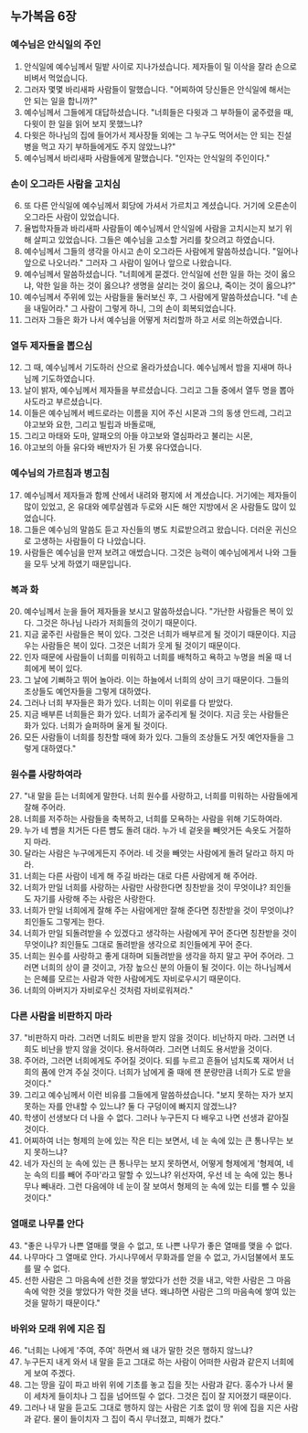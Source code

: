## 누가복음 6장

### 예수님은 안식일의 주인
1. 안식일에 예수님께서 밀밭 사이로 지나가셨습니다. 제자들이 밀 이삭을 잘라 손으로 비벼서 먹었습니다.
2. 그러자 몇몇 바리새파 사람들이 말했습니다. "어찌하여 당신들은 안식일에 해서는 안 되는 일을 합니까?"
3. 예수님께서 그들에게 대답하셨습니다. "너희들은 다윗과 그 부하들이 굶주렸을 때, 다윗이 한 일을 읽어 보지 못했느냐?
4. 다윗은 하나님의 집에 들어가서 제사장들 외에는 그 누구도 먹어서는 안 되는 진설병을 먹고 자기 부하들에게도 주지 않았느냐?"
5. 예수님께서 바리새파 사람들에게 말했습니다. "인자는 안식일의 주인이다."
### 손이 오그라든 사람을 고치심
6. 또 다른 안식일에 예수님께서 회당에 가셔서 가르치고 계셨습니다. 거기에 오른손이 오그라든 사람이 있었습니다.
7. 율법학자들과 바리새파 사람들이 예수님께서 안식일에 사람을 고치시는지 보기 위해 살피고 있었습니다. 그들은 예수님을 고소할 거리를 찾으려고 하였습니다.
8. 예수님께서 그들의 생각을 아시고 손이 오그라든 사람에게 말씀하셨습니다. "일어나 앞으로 나오너라." 그러자 그 사람이 일어나 앞으로 나왔습니다.
9. 예수님께서 말씀하셨습니다. "너희에게 묻겠다. 안식일에 선한 일을 하는 것이 옳으냐, 악한 일을 하는 것이 옳으냐? 생명을 살리는 것이 옳으냐, 죽이는 것이 옳으냐?"
10. 예수님께서 주위에 있는 사람들을 둘러보신 후, 그 사람에게 말씀하셨습니다. "네 손을 내밀어라." 그 사람이 그렇게 하니, 그의 손이 회복되었습니다.
11. 그러자 그들은 화가 나서 예수님을 어떻게 처리할까 하고 서로 의논하였습니다.
### 열두 제자들을 뽑으심
12. 그 때, 예수님께서 기도하러 산으로 올라가셨습니다. 예수님께서 밤을 지새며 하나님께 기도하였습니다.
13. 날이 밝자, 예수님께서 제자들을 부르셨습니다. 그리고 그들 중에서 열두 명을 뽑아 사도라고 부르셨습니다.
14. 이들은 예수님께서 베드로라는 이름을 지어 주신 시몬과 그의 동생 안드레, 그리고 야고보와 요한, 그리고 빌립과 바돌로매,
15. 그리고 마태와 도마, 알패오의 아들 야고보와 열심파라고 불리는 시몬,
16. 야고보의 아들 유다와 배반자가 된 가룟 유다였습니다.
### 예수님의 가르침과 병고침
17. 예수님께서 제자들과 함께 산에서 내려와 평지에 서 계셨습니다. 거기에는 제자들이 많이 있었고, 온 유대와 예루살렘과 두로와 시돈 해안 지방에서 온 사람들도 많이 있었습니다.
18. 그들은 예수님의 말씀도 듣고 자신들의 병도 치료받으려고 왔습니다. 더러운 귀신으로 고생하는 사람들이 다 나았습니다.
19. 사람들은 예수님을 만져 보려고 애썼습니다. 그것은 능력이 예수님에게서 나와 그들을 모두 낫게 하였기 때문입니다.
### 복과 화
20. 예수님께서 눈을 들어 제자들을 보시고 말씀하셨습니다. "가난한 사람들은 복이 있다. 그것은 하나님 나라가 저희들의 것이기 때문이다.
21. 지금 굶주린 사람들은 복이 있다. 그것은 너희가 배부르게 될 것이기 때문이다. 지금 우는 사람들은 복이 있다. 그것은 너희가 웃게 될 것이기 때문이다.
22. 인자 때문에 사람들이 너희를 미워하고 너희를 배척하고 욕하고 누명을 씌울 때 너희에게 복이 있다.
23. 그 날에 기뻐하고 뛰어 놀아라. 이는 하늘에서 너희의 상이 크기 때문이다. 그들의 조상들도 예언자들을 그렇게 대하였다.
24. 그러나 너희 부자들은 화가 있다. 너희는 이미 위로를 다 받았다.
25. 지금 배부른 너희들은 화가 있다. 너희가 굶주리게 될 것이다. 지금 웃는 사람들은 화가 있다. 너희가 슬퍼하며 울게 될 것이다.
26. 모든 사람들이 너희를 칭찬할 때에 화가 있다. 그들의 조상들도 거짓 예언자들을 그렇게 대하였다."
### 원수를 사랑하여라
27. "내 말을 듣는 너희에게 말한다. 너희 원수를 사랑하고, 너희를 미워하는 사람들에게 잘해 주어라.
28. 너희를 저주하는 사람들을 축복하고, 너희를 모욕하는 사람을 위해 기도하여라.
29. 누가 네 뺨을 치거든 다른 뺨도 돌려 대라. 누가 네 겉옷을 빼앗거든 속옷도 거절하지 마라.
30. 달라는 사람은 누구에게든지 주어라. 네 것을 빼앗는 사람에게 돌려 달라고 하지 마라.
31. 너희는 다른 사람이 네게 해 주길 바라는 대로 다른 사람에게 해 주어라.
32. 너희가 만일 너희를 사랑하는 사람만 사랑한다면 칭찬받을 것이 무엇이냐? 죄인들도 자기를 사랑해 주는 사람은 사랑한다.
33. 너희가 만일 너희에게 잘해 주는 사람에게만 잘해 준다면 칭찬받을 것이 무엇이냐? 죄인들도 그렇게는 한다.
34. 너희가 만일 되돌려받을 수 있겠다고 생각하는 사람에게 꾸어 준다면 칭찬받을 것이 무엇이냐? 죄인들도 그대로 돌려받을 생각으로 죄인들에게 꾸어 준다.
35. 너희는 원수를 사랑하고 좋게 대하며 되돌려받을 생각을 하지 말고 꾸어 주어라. 그러면 너희의 상이 클 것이고, 가장 높으신 분의 아들이 될 것이다. 이는 하나님께서는 은혜를 모르는 사람과 악한 사람에게도 자비로우시기 때문이다.
36. 너희의 아버지가 자비로우신 것처럼 자비로워져라."
### 다른 사람을 비판하지 마라
37. "비판하지 마라. 그러면 너희도 비판을 받지 않을 것이다. 비난하지 마라. 그러면 너희도 비난을 받지 않을 것이다. 용서하여라. 그러면 너희도 용서받을 것이다.
38. 주어라, 그러면 너희에게도 주어질 것이다. 되를 누르고 흔들어 넘치도록 재어서 너희의 품에 안겨 주실 것이다. 너희가 남에게 줄 때에 잰 분량만큼 너희가 도로 받을 것이다."
39. 그리고 예수님께서 이런 비유를 그들에게 말씀하셨습니다. "보지 못하는 자가 보지 못하는 자를 안내할 수 있느냐? 둘 다 구덩이에 빠지지 않겠느냐?
40. 학생이 선생보다 더 나을 수 없다. 그러나 누구든지 다 배우고 나면 선생과 같아질 것이다.
41. 어찌하여 너는 형제의 눈에 있는 작은 티는 보면서, 네 눈 속에 있는 큰 통나무는 보지 못하느냐?
42. 네가 자신의 눈 속에 있는 큰 통나무는 보지 못하면서, 어떻게 형제에게 '형제여, 네 눈 속의 티를 빼어 주마'라고 말할 수 있느냐? 위선자여, 우선 네 눈 속에 있는 통나무나 빼내라. 그런 다음에야 네 눈이 잘 보여서 형제의 눈 속에 있는 티를 뺄 수 있을 것이다."
### 열매로 나무를 안다
43. "좋은 나무가 나쁜 열매를 맺을 수 없고, 또 나쁜 나무가 좋은 열매를 맺을 수 없다.
44. 나무마다 그 열매로 안다. 가시나무에서 무화과를 얻을 수 없고, 가시덤불에서 포도를 딸 수 없다.
45. 선한 사람은 그 마음속에 선한 것을 쌓았다가 선한 것을 내고, 악한 사람은 그 마음속에 악한 것을 쌓았다가 악한 것을 낸다. 왜냐하면 사람은 그의 마음속에 쌓여 있는 것을 말하기 때문이다."
### 바위와 모래 위에 지은 집
46. "너희는 나에게 '주여, 주여' 하면서 왜 내가 말한 것은 행하지 않느냐?
47. 누구든지 내게 와서 내 말을 듣고 그대로 하는 사람이 어떠한 사람과 같은지 너희에게 보여 주겠다.
48. 그는 땅을 깊이 파고 바위 위에 기초를 놓고 집을 짓는 사람과 같다. 홍수가 나서 물이 세차게 들이치나 그 집을 넘어뜨릴 수 없다. 그것은 집이 잘 지어졌기 때문이다.
49. 그러나 내 말을 듣고도 그대로 행하지 않는 사람은 기초 없이 땅 위에 집을 지은 사람과 같다. 물이 들이치자 그 집이 즉시 무너졌고, 피해가 컸다."